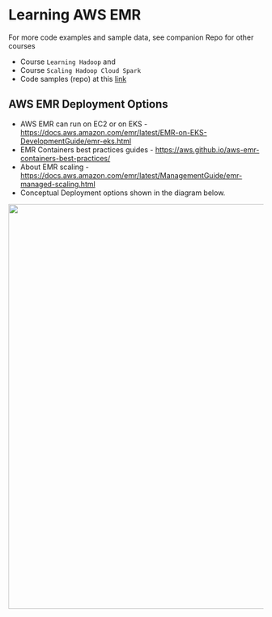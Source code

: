 # Learning AWS EMR

For more code examples and sample data, see companion Repo for other courses   
- Course `Learning Hadoop` and 
- Course `Scaling Hadoop Cloud Spark` 
- Code samples (repo) at this [link](https://github.com/lynnlangit/learning-hadoop-and-spark)

## AWS EMR Deployment Options

- AWS EMR can run on EC2 or on EKS - https://docs.aws.amazon.com/emr/latest/EMR-on-EKS-DevelopmentGuide/emr-eks.html
- EMR Containers best practices guides - https://aws.github.io/aws-emr-containers-best-practices/
- About EMR scaling - https://docs.aws.amazon.com/emr/latest/ManagementGuide/emr-managed-scaling.html
- Conceptual Deployment options shown in the diagram below.

<img src="https://github.com/lynnlangit/Hello-AWS-Data-Services/blob/master/images/emr-eks.png" width=800>
